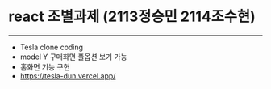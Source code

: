 # react 조별과제 (2113정승민 2114조수현)
***
- Tesla clone coding
- model Y 구매화면 풀옵션 보기 가능
- 홈화면 기능 구현
- https://tesla-dun.vercel.app/
